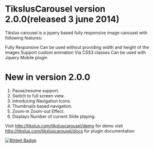 TikslusCarousel version 2.0.0(released 3 june 2014)
===================================================

Tikslus carousel is a jquery based fully responsive image carousel with following features:

Fully Responsive
Can be used without providing width and height of the images
Support custom animation Via CSS3 classes
Can be used with Jquery Mobile plugin



New in version 2.0.0 
============================

1. Pause/resume support.
2. Switch to full screen view.
3. Introducing Navigation Icons.
4. Thumbnails based navigation.
5. Zoom-in Zoom-out Effect.
6. Displays Number of current Slide playing.


Visit http://tikslus.com/tiksluscarousel/demo for demo
visit http://tikslus.com/tiksluscarousel/docs for plugin documentation




[![Bitdeli Badge](https://d2weczhvl823v0.cloudfront.net/pushpendra10/tiksluscarousel/trend.png)](https://bitdeli.com/free "Bitdeli Badge")
